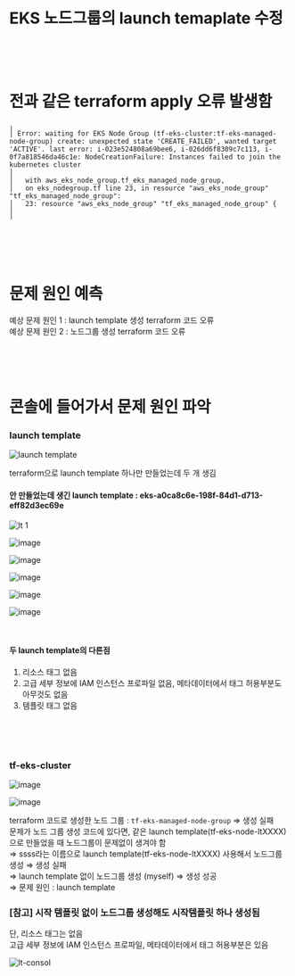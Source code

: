 # EKS 노드그룹의 launch temaplate 수정

<br>
<br>
<br>

# 전과 같은 terraform apply 오류 발생함

```
╷
│ Error: waiting for EKS Node Group (tf-eks-cluster:tf-eks-managed-node-group) create: unexpected state 'CREATE_FAILED', wanted target 'ACTIVE'. last error: i-023e524808a69bee6, i-026dd6f8309c7c113, i-0f7a818546da46c1e: NodeCreationFailure: Instances failed to join the kubernetes cluster
│
│   with aws_eks_node_group.tf_eks_managed_node_group,
│   on eks_nodegroup.tf line 23, in resource "aws_eks_node_group" "tf_eks_managed_node_group":
│   23: resource "aws_eks_node_group" "tf_eks_managed_node_group" {
│
╵
```

<br>
<br>
<br>

# 문제 원인 예측

예상 문제 원인 1 : launch template 생성 terraform 코드 오류 <br>
예상 문제 원인 2 : 노드그룹 생성 terraform 코드 오류

<br>
<br>
<br>

# 콘솔에 들어가서 문제 원인 파악

### launch template
![launch template](https://github.com/user-attachments/assets/c9257c16-7be9-4f57-ae30-c49b856c7b8e)

terraform으로 launch template 하나만 만들었는데 두 개 생김

#### 안 만들었는데 생긴 launch template : eks-a0ca8c6e-198f-84d1-d713-eff82d3ec69e

![lt 1](https://github.com/user-attachments/assets/e86f08c9-ea24-4f99-8726-c82bfb505251)

![image](https://github.com/user-attachments/assets/d66d57fa-2a61-4308-839d-4f7a9efa9fb7)

![image](https://github.com/user-attachments/assets/9c83f982-1089-46f4-bd51-b4932526557f)

![image](https://github.com/user-attachments/assets/e41ec20c-babf-4cf7-ab6c-d1509d1806e5)

![image](https://github.com/user-attachments/assets/9a4fd360-e053-47dc-815c-c1d56398cc4b)

![image](https://github.com/user-attachments/assets/91e1d611-21b8-4f13-94ca-57fa6915d24c)

<br>

#### 두 launch template의 다른점

1. 리소스 태그 없음
2. 고급 세부 정보에 IAM 인스턴스 프로파일 없음, 메타데이터에서 태그 허용부분도 아무것도 없음
3. 템플릿 태그 없음

<br>
<br>
<br>

### tf-eks-cluster 
![image](https://github.com/user-attachments/assets/fc7a73b3-d981-45f0-b7a3-b56e3a8929af)

![image](https://github.com/user-attachments/assets/eb79f9d7-0df4-4411-a0b6-bd8f2dd3a1f6)

terraform 코드로 생성한 노드 그룹 : `tf-eks-managed-node-group` ⇒ 생성 실패 <br>
문제가 노드 그룹 생성 코드에 있다면, 같은 launch template(tf-eks-node-ltXXXX)으로 만들었을 때 노드그룹이 문제없이 생겨야 함 <br>
⇒ ssss라는 이름으로 launch template(tf-eks-node-ltXXXX) 사용해서 노드그룹 생성 ⇒ 생성 실패 <br>
⇒ launch template 없이 노드그룹 생성 (myself) ⇒ 생성 성공 <br>
⇒ 문제 원인 : launch template

### [참고] 시작 템플릿 없이 노드그룹 생성해도 시작템플릿 하나 생성됨
단, 리소스 태그는 없음 <br>
고급 세부 정보에 IAM 인스턴스 프로파일, 메타데이터에서 태그 허용부분은 있음

![lt-consol](https://github.com/user-attachments/assets/207bf494-09b0-41fd-bfda-8bf68ea40749)


